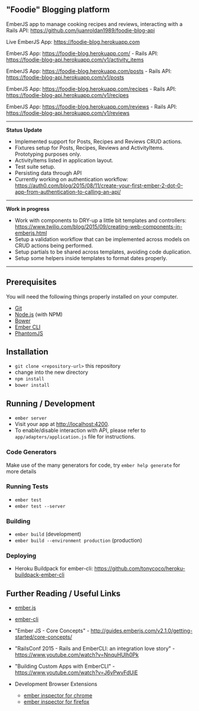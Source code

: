 ## "Foodie" Blogging platform

EmberJS app to manage cooking recipes and reviews, interacting with a Rails API: https://github.com/juanroldan1989/foodie-blog-api

Live EmberJS App: https://foodie-blog.herokuapp.com

EmberJS App: https://foodie-blog.herokuapp.com/        - Rails API: https://foodie-blog-api.herokuapp.com/v1/activity_items

EmberJS App: https://foodie-blog.herokuapp.com/posts   - Rails API: https://foodie-blog-api.herokuapp.com/v1/posts

EmberJS App: https://foodie-blog.herokuapp.com/recipes - Rails API: https://foodie-blog-api.herokuapp.com/v1/recipes

EmberJS App: https://foodie-blog.herokuapp.com/reviews - Rails API: https://foodie-blog-api.herokuapp.com/v1/reviews

-----------------------------------------------------------

<b>Status Update</b>
- Implemented support for Posts, Recipes and Reviews CRUD actions.
- Fixtures setup for Posts, Recipes, Reviews and ActivityItems. Prototyping purposes only.
- ActivityItems listed in application layout.
- Test suite setup.
- Persisting data through API
- Currently working on authentication workflow: https://auth0.com/blog/2015/08/11/create-your-first-ember-2-dot-0-app-from-authentication-to-calling-an-api/

-----------------------------------------------------------

<b>Work in progress</b>
- Work with components to DRY-up a little bit templates and controllers: https://www.twilio.com/blog/2015/09/creating-web-components-in-emberjs.html
- Setup a validation workflow that can be implemented across models on CRUD actions being performed.
- Setup partials to be shared across templates, avoiding code duplication.
- Setup some helpers inside templates to format dates properly.

-----------------------------------------------------------

## Prerequisites

You will need the following things properly installed on your computer.

* [Git](http://git-scm.com/)
* [Node.js](http://nodejs.org/) (with NPM)
* [Bower](http://bower.io/)
* [Ember CLI](http://www.ember-cli.com/)
* [PhantomJS](http://phantomjs.org/)

## Installation

* `git clone <repository-url>` this repository
* change into the new directory
* `npm install`
* `bower install`

## Running / Development

* `ember server`
* Visit your app at [http://localhost:4200](http://localhost:4200).
* To enable/disable interaction with API, please refer to `app/adapters/application.js` file for instructions.

### Code Generators

Make use of the many generators for code, try `ember help generate` for more details

### Running Tests

* `ember test`
* `ember test --server`

### Building

* `ember build` (development)
* `ember build --environment production` (production)

### Deploying

* Heroku Buildpack for ember-cli: https://github.com/tonycoco/heroku-buildpack-ember-cli

## Further Reading / Useful Links

* [ember.js](http://emberjs.com/)
* [ember-cli](http://www.ember-cli.com/)
* "Ember JS - Core Concepts" - http://guides.emberjs.com/v2.1.0/getting-started/core-concepts/
* "RailsConf 2015 - Rails and EmberCLI: an integration love story" - https://www.youtube.com/watch?v=NnquHUlh0Pk
* "Building Custom Apps with EmberCLI" - https://www.youtube.com/watch?v=J6vPwvFdUiE

* Development Browser Extensions
  * [ember inspector for chrome](https://chrome.google.com/webstore/detail/ember-inspector/bmdblncegkenkacieihfhpjfppoconhi)
  * [ember inspector for firefox](https://addons.mozilla.org/en-US/firefox/addon/ember-inspector/)

